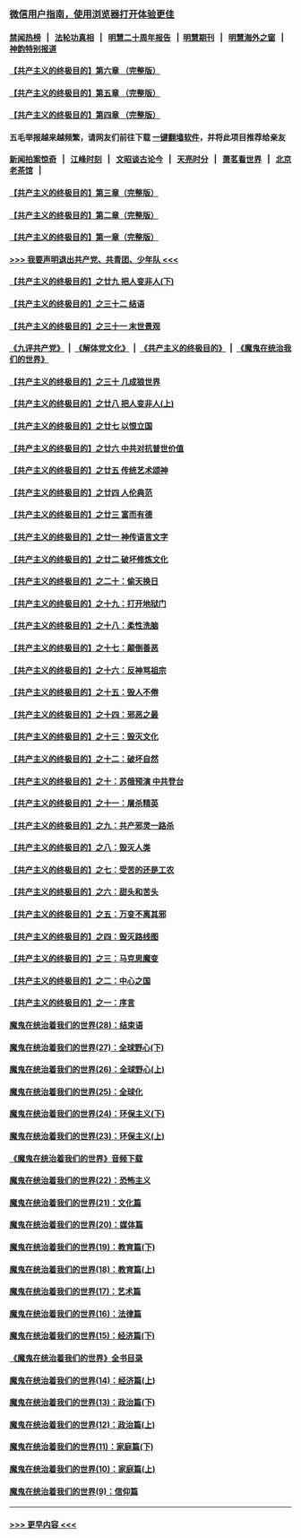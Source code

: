 ### [微信用户指南，使用浏览器打开体验更佳](https://github.com/gfw-breaker/banned-news1/blob/master/indexes/wechat-guide.md?t=0)
#### [禁闻热榜](热点新闻.md?t=0)  &nbsp;&nbsp;|&nbsp;&nbsp; [法轮功真相](https://github.com/gfw-breaker/truth/blob/master/README.md?t=0) &nbsp;&nbsp;|&nbsp;&nbsp; [明慧二十周年报告](https://github.com/gfw-breaker/mh-reports/blob/master/README.md?t=0) &nbsp;&nbsp;|&nbsp;&nbsp;[明慧期刊](https://github.com/gfw-breaker/mh-qikan) &nbsp;&nbsp;|&nbsp;&nbsp; [明慧海外之窗](https://github.com/gfw-breaker/mh-news/blob/master/README.md?t=0) &nbsp;&nbsp;|&nbsp;&nbsp; [神韵特别报道](https://github.com/gfw-breaker/mh-news/blob/master/shenyun.md?t=0)
#### [【共产主义的终极目的】第六章 （完整版）](../pages/nsc422/n11428913.md?t=02070622) 
#### [【共产主义的终极目的】第五章 （完整版）](../pages/nsc422/n11428912.md?t=02070622) 
#### [【共产主义的终极目的】第四章 （完整版）](../pages/nsc422/n11428907.md?t=02070622) 
#### 五毛举报越来越频繁，请网友们前往下载 [一键翻墙软件](https://github.com/gfw-breaker/ssr-accounts)，并将此项目推荐给亲友
#### [新闻拍案惊奇](https://github.com/gfw-breaker/banned-news1/blob/master/pages/link4.md) &nbsp;&nbsp;|&nbsp;&nbsp; [江峰时刻](https://github.com/gfw-breaker/banned-news1/blob/master/pages/link4.md) &nbsp;&nbsp;|&nbsp;&nbsp; [文昭谈古论今](https://github.com/gfw-breaker/banned-news1/blob/master/pages/link4.md) &nbsp;&nbsp;|&nbsp;&nbsp; [天亮时分](https://github.com/gfw-breaker/banned-news1/blob/master/pages/link4.md) &nbsp;&nbsp;|&nbsp;&nbsp; [萧茗看世界](https://github.com/gfw-breaker/banned-news1/blob/master/pages/link4.md) &nbsp;&nbsp;|&nbsp;&nbsp; [北京老茶馆](https://github.com/gfw-breaker/banned-news1/blob/master/pages/link4.md) &nbsp;&nbsp;|&nbsp;&nbsp; 
#### [【共产主义的终极目的】第三章（完整版）](../pages/nsc422/n11428848.md?t=02070622) 
#### [【共产主义的终极目的】第二章（完整版）](../pages/nsc422/n11428831.md?t=02070622) 
#### [【共产主义的终极目的】第一章（完整版）](../pages/nsc422/n11417651.md?t=02070622) 
#### [>>> 我要声明退出共产党、共青团、少年队 <<<](https://github.com/begood0513/goodnews/blob/master/quit/letter.md) 
#### [【共产主义的终极目的】之廿九 把人变非人(下)](../pages/nsc422/n11344140.md?t=02070622) 
#### [【共产主义的终极目的】之三十二 结语](../pages/nsc422/n11360535.md?t=02070622) 
#### [【共产主义的终极目的】之三十一 末世景观](../pages/nsc422/n11351129.md?t=02070622) 
#### [《九评共产党》](https://github.com/begood0513/9ping.md/blob/master/README.md) &nbsp;|&nbsp; [《解体党文化》](../../../../jtdwh.md/blob/master/README.md)  &nbsp;|&nbsp; [《共产主义的终极目的》](../../../../gczydzjmd.md/blob/master/README.md) &nbsp;|&nbsp; [《魔鬼在统治我们的世界》](../../../../mgztzwmdsj.md/blob/master/README.md) 
#### [【共产主义的终极目的】之三十 几成狼世界](../pages/nsc422/n11348280.md?t=02070622) 
#### [【共产主义的终极目的】之廿八 把人变非人(上)](../pages/nsc422/n11340492.md?t=02070622) 
#### [【共产主义的终极目的】之廿七 以恨立国](../pages/nsc422/n11336944.md?t=02070622) 
#### [【共产主义的终极目的】之廿六 中共对抗普世价值](../pages/nsc422/n11324785.md?t=02070622) 
#### [【共产主义的终极目的】之廿五 传统艺术颂神](../pages/nsc422/n11296396.md?t=02070622) 
#### [【共产主义的终极目的】之廿四 人伦典范](../pages/nsc422/n11296397.md?t=02070622) 
#### [【共产主义的终极目的】之廿三 富而有德](../pages/nsc422/n11283598.md?t=02070622) 
#### [【共产主义的终极目的】之廿一 神传语言文字](../pages/nsc422/n11263265.md?t=02070622) 
#### [【共产主义的终极目的】之廿二 破坏修炼文化](../pages/nsc422/n11245728.md?t=02070622) 
#### [【共产主义的终极目的】之二十：偷天换日](../pages/nsc422/n11238846.md?t=02070622) 
#### [【共产主义的终极目的】之十九：打开地狱门](../pages/nsc422/n11206376.md?t=02070622) 
#### [【共产主义的终极目的】之十八：柔性洗脑](../pages/nsc422/n11199994.md?t=02070622) 
#### [【共产主义的终极目的】之十七：颠倒善恶](../pages/nsc422/n11179782.md?t=02070622) 
#### [【共产主义的终极目的】之十六：反神骂祖宗](../pages/nsc422/n11166798.md?t=02070622) 
#### [【共产主义的终极目的】之十五：毁人不倦](../pages/nsc422/n11166792.md?t=02070622) 
#### [【共产主义的终极目的】之十四：邪恶之最](../pages/nsc422/n11150249.md?t=02070622) 
#### [【共产主义的终极目的】之十三：毁灭文化](../pages/nsc422/n11135227.md?t=02070622) 
#### [【共产主义的终极目的】之十二：破坏自然](../pages/nsc422/n11135214.md?t=02070622) 
#### [【共产主义的终极目的】之十：苏俄预演 中共登台](../pages/nsc422/n11118424.md?t=02070622) 
#### [【共产主义的终极目的】之十一：屠杀精英](../pages/nsc422/n11118442.md?t=02070622) 
#### [【共产主义的终极目的】之九：共产邪灵一路杀](../pages/nsc422/n11114139.md?t=02070622) 
#### [【共产主义的终极目的】之八：毁灭人类](../pages/nsc422/n11108503.md?t=02070622) 
#### [【共产主义的终极目的】之七：受苦的还是工农](../pages/nsc422/n11101809.md?t=02070622) 
#### [【共产主义的终极目的】之六：甜头和苦头](../pages/nsc422/n11096971.md?t=02070622) 
#### [【共产主义的终极目的】之五：万变不离其邪](../pages/nsc422/n11091285.md?t=02070622) 
#### [【共产主义的终极目的】之四：毁灭路线图](../pages/nsc422/n11086284.md?t=02070622) 
#### [【共产主义的终极目的】之三：马克思魔变](../pages/nsc422/n11061941.md?t=02070622) 
#### [【共产主义的终极目的】之二：中心之国](../pages/nsc422/n11047728.md?t=02070622) 
#### [【共产主义的终极目的】之一：序言](../pages/nsc422/n11086077.md?t=02070622) 
#### [魔鬼在统治着我们的世界(28)：结束语](../pages/nsc422/n10936246.md?t=02070622) 
#### [魔鬼在统治着我们的世界(27)：全球野心(下)](../pages/nsc422/n10928319.md?t=02070622) 
#### [魔鬼在统治着我们的世界(26)：全球野心(上)](../pages/nsc422/n10900318.md?t=02070622) 
#### [魔鬼在统治着我们的世界(25)：全球化](../pages/nsc422/n10788205.md?t=02070622) 
#### [魔鬼在统治着我们的世界(24)：环保主义(下)](../pages/nsc422/n10695307.md?t=02070622) 
#### [魔鬼在统治着我们的世界(23)：环保主义(上)](../pages/nsc422/n10688613.md?t=02070622) 
#### [《魔鬼在统治着我们的世界》音频下载](../pages/nsc422/n10635553.md?t=02070622) 
#### [魔鬼在统治着我们的世界(22)：恐怖主义](../pages/nsc422/n10614727.md?t=02070622) 
#### [魔鬼在统治着我们的世界(21)：文化篇](../pages/nsc422/n10597706.md?t=02070622) 
#### [魔鬼在统治着我们的世界(20)：媒体篇](../pages/nsc422/n10586579.md?t=02070622) 
#### [魔鬼在统治着我们的世界(19)：教育篇(下)](../pages/nsc422/n10564808.md?t=02070622) 
#### [魔鬼在统治着我们的世界(18)：教育篇(上)](../pages/nsc422/n10526970.md?t=02070622) 
#### [魔鬼在统治着我们的世界(17)：艺术篇](../pages/nsc422/n10499093.md?t=02070622) 
#### [魔鬼在统治着我们的世界(16)：法律篇](../pages/nsc422/n10485969.md?t=02070622) 
#### [魔鬼在统治着我们的世界(15)：经济篇(下)](../pages/nsc422/n10469975.md?t=02070622) 
#### [《魔鬼在统治着我们的世界》全书目录](../pages/nsc422/n10464261.md?t=02070622) 
#### [魔鬼在统治着我们的世界(14)：经济篇(上)](../pages/nsc422/n10457370.md?t=02070622) 
#### [魔鬼在统治着我们的世界(13)：政治篇(下)](../pages/nsc422/n10448270.md?t=02070622) 
#### [魔鬼在统治着我们的世界(12)：政治篇(上)](../pages/nsc422/n10444576.md?t=02070622) 
#### [魔鬼在统治着我们的世界(11)：家庭篇(下)](../pages/nsc422/n10440961.md?t=02070622) 
#### [魔鬼在统治着我们的世界(10)：家庭篇(上)](../pages/nsc422/n10435448.md?t=02070622) 
#### [魔鬼在统治着我们的世界(9)：信仰篇](../pages/nsc422/n10432159.md?t=02070622) 

----
#### [ >>> 更早内容 <<< ](../indexes/nsc422-earlier.md)
